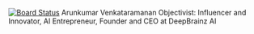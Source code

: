 [![Board Status](https://dev.azure.com/arunkumarramanan/6658df2b-8990-47a2-b8e5-b27b71862f04/6be38aaa-c7be-44e9-a38d-ee1823afbdd8/_apis/work/boardbadge/42e944f0-efb1-461e-b4a5-395dea3d6d87)](https://dev.azure.com/arunkumarramanan/6658df2b-8990-47a2-b8e5-b27b71862f04/_boards/board/t/6be38aaa-c7be-44e9-a38d-ee1823afbdd8/Microsoft.RequirementCategory)
                                                   Arunkumar Venkataramanan 
Objectivist: Influencer and Innovator, AI Entrepreneur, Founder and CEO at DeepBrainz AI
